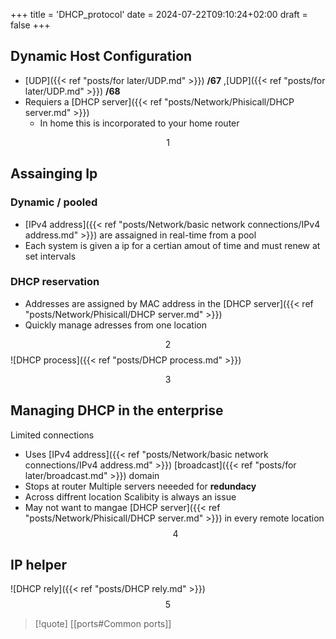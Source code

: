+++
title = 'DHCP_protocol'
date = 2024-07-22T09:10:24+02:00
draft = false
+++

## Dynamic Host Configuration 
- [UDP]({{< ref "posts/for later/UDP.md" >}}) **/67** ,[UDP]({{< ref "posts/for later/UDP.md" >}}) **/68** 
- Requiers a [DHCP server]({{< ref "posts/Network/Phisicall/DHCP server.md" >}})  
	- In home this is incorporated to your home router 
 

 
 $$1$$
## Assainging Ip

### Dynamic / pooled 
- [IPv4 address]({{< ref "posts/Network/basic network connections/IPv4 address.md" >}}) are assaigned in real-time from a pool 
- Each system is given a ip for a certian amout of time and must renew at set intervals 


### DHCP reservation 
- Addresses are assigned by MAC address in the [DHCP server]({{< ref "posts/Network/Phisicall/DHCP server.md" >}})  
- Quickly manage adresses from one location 

$$2$$
![DHCP process]({{< ref "posts/DHCP process.md" >}})

$$3$$
## Managing DHCP in the enterprise 

Limited connections 
 - Uses [IPv4 address]({{< ref "posts/Network/basic network connections/IPv4 address.md" >}}) [broadcast]({{< ref "posts/for later/broadcast.md" >}}) domain
 - Stops at router 
Multiple servers neeeded for **redundacy** 
 - Across diffrent location
Scalibity is always an issue 
 - May not want to mangae [DHCP server]({{< ref "posts/Network/Phisicall/DHCP server.md" >}})  in every remote location 
$$4$$

## IP helper 
![DHCP rely]({{< ref "posts/DHCP rely.md" >}})
$$5$$

>[!quote] [[ports#Common ports]]